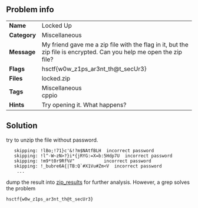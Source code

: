 ## Problem info
<table>
  <tr>
    <td><strong>Name</strong></td>
    <td>Locked Up</td>
  </tr>
  <tr>
    <td><strong>Category</strong></td>
    <td>Miscellaneous</td>
  </tr>
  <tr>
    <td><strong>Message</strong></td>
    <td>My friend gave me a zip file with the flag in it, but the zip file is encrypted. Can you help me open the zip file?</td>
  </tr>
  <tr>
    <td><strong>Flags</strong></td>
    <td>hsctf{w0w_z1ps_ar3nt_th@t_secUr3}</td>
  </tr>
  <tr>
    <td><strong>Files</strong></td>
    <td>locked.zip</td>
  </tr>
  <tr>
    <td><strong>Tags</strong></td>
    <td>Miscellaneous<br>cppio</td>
  </tr>
  <tr>
    <td><strong>Hints</strong></td>
    <td>Try opening it. What happens?</td>
  </tr>
</table>

## Solution
try to unzip the file without password.
```
   skipping: !lBo;!71}c'&!?m$NAtfBLH  incorrect password
   skipping: !l^-W~zN>?}i*{jRYG:=X=b:5Hdp7U  incorrect password
   skipping: !m9*t0r9Rf%V"           incorrect password
   skipping: !_bubre6A{|TB:Q`#X1Vu#Zm<V  incorrect password
    ...
```
dump the result into [zip_results](./zip_results.txt) for further analysis. However, a grep solves the problem

```
hsctf{w0w_z1ps_ar3nt_th@t_secUr3}
```